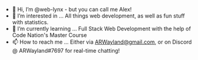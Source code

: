 - 👋 Hi, I’m @web-lynx - but you can call me Alex!
- 👀 I’m interested in ... All things web development, as well as fun stuff with statistics.
- 🌱 I’m currently learning ... Full Stack Web Development with the help of Code Nation's Master Course
- 📫 How to reach me ... Either via ARWayland@gmail.com, or on Discord @ ARWayland#7697 for real-time chatting!

<!---
web-lynx/web-lynx is a ✨ special ✨ repository because its `README.md` (this file) appears on your GitHub profile.
You can click the Preview link to take a look at your changes.
--->
